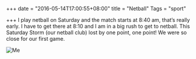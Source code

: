 +++
date = "2016-05-14T17:00:55+08:00"
title = "Netball"
Tags = "sport"

+++
I play netball on Saturday and the match starts at 8:40 am, that’s really early. I have to get there at 8:10 and I am in a big rush to get to netball. This Saturday Storm (our netball club) lost by one point, one point! We were so close for our first game.

![Me](/img/netball.jpg)
